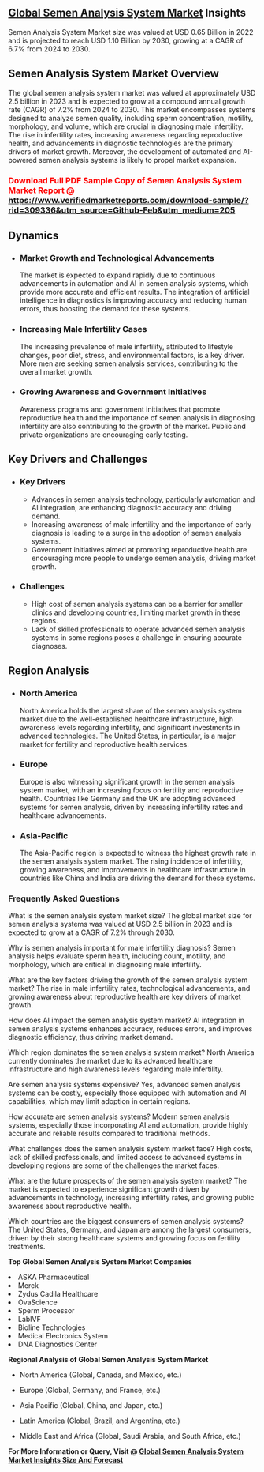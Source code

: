 <h2><a href="https://www.verifiedmarketreports.com/download-sample/?rid=309336&amp;utm_source=Github&amp;utm_medium=205" target="_blank">Global Semen Analysis System Market</a> Insights</h2><p>Semen Analysis System Market size was valued at USD 0.65 Billion in 2022 and is projected to reach USD 1.10 Billion by 2030, growing at a CAGR of 6.7% from 2024 to 2030.</p><p> <h2>Semen Analysis System Market Overview</h2> <p>The global semen analysis system market was valued at approximately USD 2.5 billion in 2023 and is expected to grow at a compound annual growth rate (CAGR) of 7.2% from 2024 to 2030. This market encompasses systems designed to analyze semen quality, including sperm concentration, motility, morphology, and volume, which are crucial in diagnosing male infertility. The rise in infertility rates, increasing awareness regarding reproductive health, and advancements in diagnostic technologies are the primary drivers of market growth. Moreover, the development of automated and AI-powered semen analysis systems is likely to propel market expansion. <h3><p><span class=""><span style="color: #ff0000;"><strong>Download Full PDF Sample Copy of Semen Analysis System Market Report</strong> @ </span><a href="https://www.verifiedmarketreports.com/download-sample/?rid=309336&amp;utm_source=Github-Feb&amp;utm_medium=205" target="_blank">https://www.verifiedmarketreports.com/download-sample/?rid=309336&amp;utm_source=Github-Feb&amp;utm_medium=205</a></span></p></h3> <h2>Dynamics</h2> <ul> <li><h3>Market Growth and Technological Advancements</h3> The market is expected to expand rapidly due to continuous advancements in automation and AI in semen analysis systems, which provide more accurate and efficient results. The integration of artificial intelligence in diagnostics is improving accuracy and reducing human errors, thus boosting the demand for these systems. </li> <li><h3>Increasing Male Infertility Cases</h3> The increasing prevalence of male infertility, attributed to lifestyle changes, poor diet, stress, and environmental factors, is a key driver. More men are seeking semen analysis services, contributing to the overall market growth. </li> <li><h3>Growing Awareness and Government Initiatives</h3> Awareness programs and government initiatives that promote reproductive health and the importance of semen analysis in diagnosing infertility are also contributing to the growth of the market. Public and private organizations are encouraging early testing. </li> </ul> <h2>Key Drivers and Challenges</h2> <ul> <li><h3>Key Drivers</h3> <ul> <li>Advances in semen analysis technology, particularly automation and AI integration, are enhancing diagnostic accuracy and driving demand.</li> <li>Increasing awareness of male infertility and the importance of early diagnosis is leading to a surge in the adoption of semen analysis systems.</li> <li>Government initiatives aimed at promoting reproductive health are encouraging more people to undergo semen analysis, driving market growth.</li> </ul> </li> <li><h3>Challenges</h3> <ul> <li>High cost of semen analysis systems can be a barrier for smaller clinics and developing countries, limiting market growth in these regions.</li> <li>Lack of skilled professionals to operate advanced semen analysis systems in some regions poses a challenge in ensuring accurate diagnoses.</li> </ul> </li> </ul> <h2>Region Analysis</h2> <ul> <li><h3>North America</h3> North America holds the largest share of the semen analysis system market due to the well-established healthcare infrastructure, high awareness levels regarding infertility, and significant investments in advanced technologies. The United States, in particular, is a major market for fertility and reproductive health services. </li> <li><h3>Europe</h3> Europe is also witnessing significant growth in the semen analysis system market, with an increasing focus on fertility and reproductive health. Countries like Germany and the UK are adopting advanced systems for semen analysis, driven by increasing infertility rates and healthcare advancements. </li> <li><h3>Asia-Pacific</h3> The Asia-Pacific region is expected to witness the highest growth rate in the semen analysis system market. The rising incidence of infertility, growing awareness, and improvements in healthcare infrastructure in countries like China and India are driving the demand for these systems. </li> </ul> <h3>Frequently Asked Questions</h3> <p>What is the semen analysis system market size? The global market size for semen analysis systems was valued at USD 2.5 billion in 2023 and is expected to grow at a CAGR of 7.2% through 2030.</p> <p>Why is semen analysis important for male infertility diagnosis? Semen analysis helps evaluate sperm health, including count, motility, and morphology, which are critical in diagnosing male infertility.</p> <p>What are the key factors driving the growth of the semen analysis system market? The rise in male infertility rates, technological advancements, and growing awareness about reproductive health are key drivers of market growth.</p> <p>How does AI impact the semen analysis system market? AI integration in semen analysis systems enhances accuracy, reduces errors, and improves diagnostic efficiency, thus driving market demand.</p> <p>Which region dominates the semen analysis system market? North America currently dominates the market due to its advanced healthcare infrastructure and high awareness levels regarding male infertility.</p> <p>Are semen analysis systems expensive? Yes, advanced semen analysis systems can be costly, especially those equipped with automation and AI capabilities, which may limit adoption in certain regions.</p> <p>How accurate are semen analysis systems? Modern semen analysis systems, especially those incorporating AI and automation, provide highly accurate and reliable results compared to traditional methods.</p> <p>What challenges does the semen analysis system market face? High costs, lack of skilled professionals, and limited access to advanced systems in developing regions are some of the challenges the market faces.</p> <p>What are the future prospects of the semen analysis system market? The market is expected to experience significant growth driven by advancements in technology, increasing infertility rates, and growing public awareness about reproductive health.</p> <p>Which countries are the biggest consumers of semen analysis systems? The United States, Germany, and Japan are among the largest consumers, driven by their strong healthcare systems and growing focus on fertility treatments.</p> </p><p><strong>Top Global Semen Analysis System Market Companies</strong></p><div data-test-id=""><p><li>ASKA Pharmaceutical</li><li> Merck</li><li> Zydus Cadila Healthcare</li><li> OvaScience</li><li> Sperm Processor</li><li> LabIVF</li><li> Bioline Technologies</li><li> Medical Electronics System</li><li> DNA Diagnostics Center</li></p><div><strong>Regional Analysis of&nbsp;Global Semen Analysis System Market</strong></div><ul><li dir="ltr"><p dir="ltr">North America&nbsp;(Global, Canada, and Mexico, etc.)</p></li><li dir="ltr"><p dir="ltr">Europe (Global, Germany, and France, etc.)</p></li><li dir="ltr"><p dir="ltr">Asia Pacific&nbsp;(Global, China, and Japan, etc.)</p></li><li dir="ltr"><p dir="ltr">Latin America&nbsp;(Global, Brazil, and Argentina, etc.)</p></li><li dir="ltr">Middle East and Africa&nbsp;(Global, Saudi Arabia, and South Africa, etc.)</li></ul><p><strong>For More Information or Query, Visit @&nbsp;</strong><strong><a href="https://www.verifiedmarketreports.com/product/semen-analysis-system-market/?utm_source=Github&amp;utm_medium=205" target="_blank">Global Semen Analysis System Market Insights Size And Forecast</a></strong></p></div>

